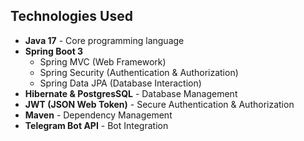 ## Technologies Used

- **Java 17** - Core programming language
- **Spring Boot 3**
    - Spring MVC (Web Framework)
    - Spring Security (Authentication & Authorization)
    - Spring Data JPA (Database Interaction)
- **Hibernate & PostgresSQL** - Database Management
- **JWT (JSON Web Token)** - Secure Authentication & Authorization
- **Maven** - Dependency Management
- **Telegram Bot API** - Bot Integration  
